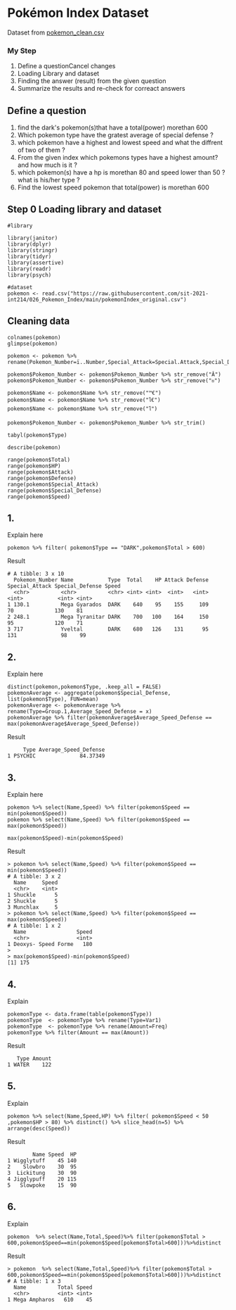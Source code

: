 # Pokémon Index Dataset

Dataset from [pokemon_clean.csv](./pokemon_cleandata.csv)


### My Step
1. Define a questionCancel changes
2. Loading Library and dataset
3. Finding the answer (result) from the given question
4. Summarize the results and re-check for correact answers


## Define a question

1. find the dark's pokemon(s)that have a total(power) morethan 600 
2. Which pokemon type have the gratest average of special defense ?
3. which pokemon have a highest and lowest speed and what the diffrent of two of them ?
4. From the given index which pokemons types have a highest amount? and how much is it ?
5. which pokemon(s) have a hp is morethan 80 and speed lower than 50 ? what is his/her type ? 
6. Find the lowest speed pokemon that total(power) is morethan 600

## Step 0 Loading library and dataset

```
#library

library(janitor)
library(dplyr)
library(stringr)
library(tidyr)
library(assertive)
library(readr)
library(psych)

#dataset
pokemon <- read.csv("https://raw.githubusercontent.com/sit-2021-int214/026_Pokemon_Index/main/pokemonIndex_original.csv")
```

## Cleaning data

```
colnames(pokemon)
glimpse(pokemon)

pokemon <- pokemon %>% rename(Pokemon_Number=ï..Number,Special_Attack=Special.Attack,Special_Defense=Special.Defense)

pokemon$Pokemon_Number <- pokemon$Pokemon_Number %>% str_remove("Â")
pokemon$Pokemon_Number <- pokemon$Pokemon_Number %>% str_remove("ย") 

pokemon$Name <- pokemon$Name %>% str_remove("™€")
pokemon$Name <- pokemon$Name %>% str_remove("โ€")
pokemon$Name <- pokemon$Name %>% str_remove("โ")

pokemon$Pokemon_Number <- pokemon$Pokemon_Number %>% str_trim()

tabyl(pokemon$Type)

describe(pokemon)

range(pokemon$Total)
range(pokemon$HP)
range(pokemon$Attack)
range(pokemon$Defense)
range(pokemon$Special_Attack)
range(pokemon$Special_Defense)
range(pokemon$Speed)
```

## 1.

Explain here

```
pokemon %>% filter( pokemon$Type == "DARK",pokemon$Total > 600)
```

Result

```
# A tibble: 3 x 10
  Pokemon_Number Name           Type  Total    HP Attack Defense Special_Attack Special_Defense Speed
  <chr>          <chr>          <chr> <int> <int>  <int>   <int>          <int>           <int> <int>
1 130.1          Mega Gyarados  DARK    640    95    155     109             70             130    81
2 248.1          Mega Tyranitar DARK    700   100    164     150             95             120    71
3 717            Yveltal        DARK    680   126    131      95            131              98    99
```


## 2.

Explain here
```
distinct(pokemon,pokemon$Type, .keep_all = FALSE)
pokemonAverage <- aggregate(pokemon$Special_Defense, list(pokemon$Type), FUN=mean)
pokemonAverage <- pokemonAverage %>% rename(Type=Group.1,Average_Speed_Defense = x)
pokemonAverage %>% filter(pokemonAverage$Average_Speed_Defense == max(pokemonAverage$Average_Speed_Defense))
```
Result
```
     Type Average_Speed_Defense
1 PSYCHIC              84.37349
```


## 3. 

Explain here
```
pokemon %>% select(Name,Speed) %>% filter(pokemon$Speed == min(pokemon$Speed))
pokemon %>% select(Name,Speed) %>% filter(pokemon$Speed == max(pokemon$Speed))

max(pokemon$Speed)-min(pokemon$Speed)
```
Result
```
> pokemon %>% select(Name,Speed) %>% filter(pokemon$Speed == min(pokemon$Speed))
# A tibble: 3 x 2
  Name     Speed
  <chr>    <int>
1 Shuckle      5
2 Shuckle      5
3 Munchlax     5
> pokemon %>% select(Name,Speed) %>% filter(pokemon$Speed == max(pokemon$Speed))
# A tibble: 1 x 2
  Name                Speed
  <chr>               <int>
1 Deoxys- Speed Forme   180
> 
> max(pokemon$Speed)-min(pokemon$Speed)
[1] 175
```

## 4.
Explain
```
pokemonType <- data.frame(table(pokemon$Type)) 
pokemonType  <- pokemonType %>% rename(Type=Var1) 
pokemonType  <- pokemonType %>% rename(Amount=Freq) 
pokemonType %>% filter(Amount == max(Amount)) 
```
Result
```
   Type Amount
1 WATER    122
```

## 5. 
Explain
```
pokemon %>% select(Name,Speed,HP) %>% filter( pokemon$Speed < 50 ,pokemon$HP > 80) %>% distinct() %>% slice_head(n=5) %>% arrange(desc(Speed))
```
Result
```
        Name Speed  HP
1 Wigglytuff    45 140
2    Slowbro    30  95
3  Lickitung    30  90
4 Jigglypuff    20 115
5   Slowpoke    15  90
```

## 6.
Explain
```
pokemon  %>% select(Name,Total,Speed)%>% filter(pokemon$Total > 600,pokemon$Speed==min(pokemon$Speed[pokemon$Total>600]))%>%distinct 
```
Result
```
> pokemon  %>% select(Name,Total,Speed)%>% filter(pokemon$Total > 600,pokemon$Speed==min(pokemon$Speed[pokemon$Total>600]))%>%distinct
# A tibble: 1 x 3
  Name          Total Speed
  <chr>         <int> <int>
1 Mega Ampharos   610    45
```
